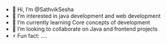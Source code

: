 - 👋 Hi, I’m @SathvikSesha
- 👀 I’m interested in java development and web development
- 🌱 I’m currently learning Core concepts of development
- 💞️ I’m looking to collaborate on Java and frontend projects
- ⚡ Fun fact: ....

<!---
SathvikSesha/SathvikSesha is a ✨ special ✨ repository because its `README.md` (this file) appears on your GitHub profile.
You can click the Preview link to take a look at your changes.
--->

